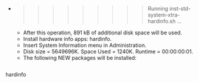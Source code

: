 * >>>>>>>>> Running inst-std-system-xtra-hardinfo.sh ...
  * After this operation, 891 kB of additional disk space will be used.
  * Install hardware info apps: hardinfo.
  * Insert System Information menu in Administration.
  * Disk size = 5649696K. Space Used = 1240K. Runtime = 00:00:00:01.
  * The following NEW packages will be installed:
  ```bash
hardinfo
  ```
